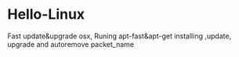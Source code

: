 # Hello-Linux
Fast update&amp;upgrade osx, Runing apt-fast&amp;apt-get installing ,update, upgrade and autoremove packet_name
